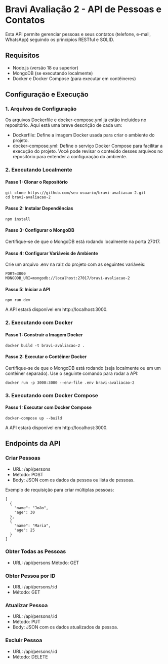 # Bravi Avaliação 2 - API de Pessoas e Contatos

Esta API permite gerenciar pessoas e seus contatos (telefone, e-mail, WhatsApp) seguindo os princípios RESTful e SOLID.

## Requisitos

- Node.js (versão 18 ou superior)
- MongoDB (se executando localmente)
- Docker e Docker Compose (para executar em contêineres)

## Configuração e Execução

### 1. Arquivos de Configuração

Os arquivos Dockerfile e docker-compose.yml já estão incluídos no repositório. Aqui está uma breve descrição de cada um:

- Dockerfile: Define a imagem Docker usada para criar o ambiente do projeto.
- docker-compose.yml: Define o serviço Docker Compose para facilitar a execução do projeto. Você pode revisar o conteúdo desses arquivos no repositório para entender a configuração do ambiente.

### 2. Executando Localmente

#### Passo 1: Clonar o Repositório

```
git clone https://github.com/seu-usuario/bravi-avaliacao-2.git
cd bravi-avaliacao-2
```
#### Passo 2: Instalar Dependências

```
npm install
```

#### Passo 3: Configurar o MongoDB

Certifique-se de que o MongoDB está rodando localmente na porta 27017.

#### Passo 4: Configurar Variáveis de Ambiente

Crie um arquivo .env na raiz do projeto com as seguintes variáveis:

```
PORT=3000
MONGODB_URI=mongodb://localhost:27017/bravi-avaliacao-2
```

#### Passo 5: Iniciar a API

```
npm run dev
```

A API estará disponível em http://localhost:3000.

### 2. Executando com Docker

#### Passo 1: Construir a Imagem Docker

```
docker build -t bravi-avaliacao-2 .
```

#### Passo 2: Executar o Contêiner Docker

Certifique-se de que o MongoDB está rodando (seja localmente ou em um contêiner separado). Use o seguinte comando para rodar a API:

```
docker run -p 3000:3000 --env-file .env bravi-avaliacao-2
```

### 3. Executando com Docker Compose

#### Passo 1: Executar com Docker Compose

```
docker-compose up --build
```

A API estará disponível em http://localhost:3000.

## Endpoints da API

### Criar Pessoas

- URL: /api/persons
- Método: POST
- Body: JSON com os dados da pessoa ou lista de pessoas.

Exemplo de requisição para criar múltiplas pessoas:

```
[
  {
    "name": "João",
    "age": 30
  },
  {
    "name": "Maria",
    "age": 25
  }
]
```

### Obter Todas as Pessoas
- URL: /api/persons
Método: GET

### Obter Pessoa por ID
- URL: /api/persons/:id
- Método: GET

### Atualizar Pessoa
- URL: /api/persons/:id
- Método: PUT
- Body: JSON com os dados atualizados da pessoa.

### Excluir Pessoa
- URL: /api/persons/:id
- Método: DELETE

